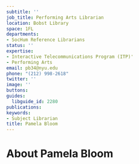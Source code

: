 ```yaml
---
subtitle: ''
job_title: Performing Arts Librarian
location: Bobst Library
space: 1FL
departments:
- SocHum Reference Librarians
status: ''
expertise:
- Interactive Telecommunications Program (ITP)'
- Performing Arts
email: pb34@nyu.edu
phone: "(212) 998-2618"
twitter: ''
image: ''
buttons: 
guides:
  libguide_id: 2280
publications: 
keywords:
- Subject Librarian
title: Pamela Bloom
---
```


# About Pamela Bloom